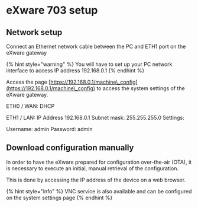 # eXware 703 setup

## Network setup

Connect an Ethernet network cable between the PC and ETH1 port on the eXware gateway&#x20;

{% hint style="warning" %}
You will have to set up your PC network interface to access IP address 192.168.0.1
{% endhint %}

&#x20;Access the page [https://192.168.0.1/machine\_config](https://192.168.0.1/machine\_config) to access the system settings of the eXware gateway.





ETH0 / WAN: DHCP&#x20;

ETH1 / LAN: IP Address 192.168.0.1 Subnet mask: 255.255.255.0 Settings:&#x20;

&#x20;Username: admin Password: admin



## Download configuration manually

In order to have the eXware prepared for configuration over-the-air (OTA), it is necessary to execute an initial, manual retrieval of the configuration.

This is done by accessing the IP address of the device on a web browser.

{% hint style="info" %}
VNC service is also available and can be configured on the system settings page
{% endhint %}

